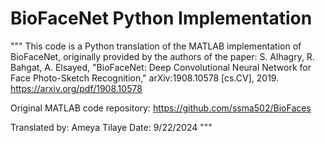 # BioFaceNet Python Implementation

"""
This code is a Python translation of the MATLAB implementation of BioFaceNet, originally provided by the authors of the paper:
S. Alhagry, R. Bahgat, A. Elsayed, "BioFaceNet: Deep Convolutional Neural Network for Face Photo-Sketch Recognition," arXiv:1908.10578 [cs.CV], 2019.
https://arxiv.org/pdf/1908.10578

Original MATLAB code repository: https://github.com/ssma502/BioFaces

Translated by: Ameya Tilaye
Date: 9/22/2024
"""
